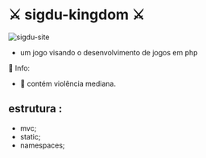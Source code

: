 # ⚔️ sigdu-kingdom ⚔️
<img src="https://i.ibb.co/8jBQqK1/sigdu-site.png" alt="sigdu-site" border="0">

- um jogo visando o desenvolvimento de jogos em php   

📝 Info:

- 🔞 contém violência mediana.

## estrutura :
 - mvc;
 - static;
 - namespaces;



 
